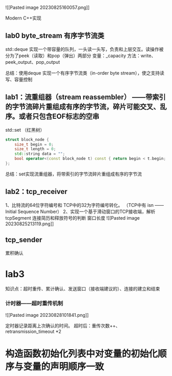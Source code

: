 ![[Pasted image 20230825160057.png]]

Modern C++实现
## lab0  byte_stream  有序字节流类

std::deque 实现一个带容量的队列，一头读一头写，负责和上层交互。读操作被分为了peek（读取）和pop（弹出）两部分
变量：_capacity
方法：write、peek_output、pop_output

总结：使用deque 实现一个有序字节流类（in-order byte stream），使之支持读写、容量控制
## lab1：流重组器（stream reassembler） ——带索引的字节流碎片重组成有序的字节流，碎片可能交叉、乱序。或者只包含EOF标志的空串
std::set （红黑树）
```C++
struct block_node { 
	size_t begin = 0;
	size_t length = 0;
	std::string data = "";
	bool operator<(const block_node t) const { return begin < t.begin; } 
};
```

总结：set实现流重组器，将带索引的字节流碎片重组成有序的字节流
## lab2：tcp_receiver
1、比特流的64位字符编号和 TCP中的32为字符编号转化。 （TCP中有 isn ——Initial Sequence Number）
2、实现一个基于滑动窗口的TCP接收端，解析tcpSegment
连接简历和释放符号的判断
窗口长度
![[Pasted image 20230825213119.png]]

## tcp_sender
累积确认






# lab3
知识点：超时重传、累计确认、发送窗口（接收端建议的）、连接的建立和结束
### 计时器——超时重传机制
![[Pasted image 20230828101841.png]]

定时器记录距离上次确认的时间。
超时后：重传次数++、 retransmission_timeout \*2













# 构造函数初始化列表中对变量的初始化顺序与变量的声明顺序一致
